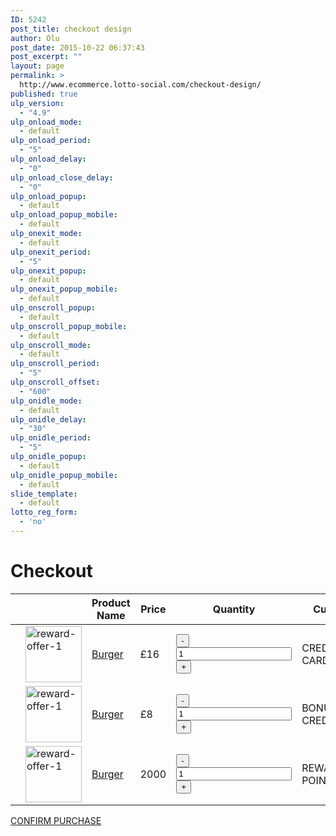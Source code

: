 ```yaml
---
ID: 5242
post_title: checkout design
author: Olu
post_date: 2015-10-22 06:37:43
post_excerpt: ""
layout: page
permalink: >
  http://www.ecommerce.lotto-social.com/checkout-design/
published: true
ulp_version:
  - "4.9"
ulp_onload_mode:
  - default
ulp_onload_period:
  - "5"
ulp_onload_delay:
  - "0"
ulp_onload_close_delay:
  - "0"
ulp_onload_popup:
  - default
ulp_onload_popup_mobile:
  - default
ulp_onexit_mode:
  - default
ulp_onexit_period:
  - "5"
ulp_onexit_popup:
  - default
ulp_onexit_popup_mobile:
  - default
ulp_onscroll_popup:
  - default
ulp_onscroll_popup_mobile:
  - default
ulp_onscroll_mode:
  - default
ulp_onscroll_period:
  - "5"
ulp_onscroll_offset:
  - "600"
ulp_onidle_mode:
  - default
ulp_onidle_delay:
  - "30"
ulp_onidle_period:
  - "5"
ulp_onidle_popup:
  - default
ulp_onidle_popup_mobile:
  - default
slide_template:
  - default
lotto_reg_form:
  - 'no'
---
```

<div class="woocommerce mtb40" id="yith-wcwl-form">
<h1>Checkout</h1>
  <table class="shop_table cart wishlist_table" cellspacing="0">
    <thead>
      <tr>
        <th class="product-remove"></th>
        <th class="product-thumbnail"></th>
        <th class="product-name-price"> <span class="nobr">Product Name</span> </th>
        <th class="product-price"> <span class="nobr"> Price </span> </th>
        <th class="product-quantity">Quantity</th>
        <th class="product-stock-stauts"> <span class="nobr"> Currency </span> </th>
      </tr>
    </thead>
    <tbody>
      <tr>
        <td class="product-remove"><div> <a href="/wishlist/?remove_from_wishlist=1669" class="remove remove_from_wishlist" title="Remove this product"><span class="remove fa fa-times"></span></a> </div></td>
        <td class="product-thumbnail"><a href="http://www.ecommerce.lotto-social.com/product/burger/"> <img width="90" height="90" src="http://www.ecommerce.lotto-social.com/wp-content/uploads/reward-offer-11-90x90.jpg" class="attachment-shop_thumbnail wp-post-image" alt="reward-offer-1"> </a></td>
        <td class="product-name-price"><a href="http://www.ecommerce.lotto-social.com/product/burger/">Burger</a></td>
        <td class="product-price"><span class="amount">£16</span></td>
        <td class="product-quantity"><div class="quantity buttons_added">
            <input type="button" value="-" class="minus">
            <input type="number" step="1" title="Qty" value="1" class="input-text qty text" size="4">
            <input type="button" value="+" class="plus">
          </div></td>
        <td class="product-stock-status"><span class="greencolor">CREDIT/DEBIT CARD</span></td>
      </tr>
      <tr>
        <td class="product-remove"><div> <a href="/wishlist/?remove_from_wishlist=1669" class="remove remove_from_wishlist" title="Remove this product"><span class="remove fa fa-times"></span></a> </div></td>
        <td class="product-thumbnail"><a href="http://www.ecommerce.lotto-social.com/product/burger/"> <img width="90" height="90" src="http://www.ecommerce.lotto-social.com/wp-content/uploads/reward-offer-11-90x90.jpg" class="attachment-shop_thumbnail wp-post-image" alt="reward-offer-1"> </a></td>
        <td class="product-name-price"><a href="http://www.ecommerce.lotto-social.com/product/burger/">Burger</a></td>
        <td class="product-price"><span class="amount">£8</span></td>
        <td class="product-quantity"><div class="quantity buttons_added">
            <input type="button" value="-" class="minus">
            <input type="number" step="1" title="Qty" value="1" class="input-text qty text" size="4">
            <input type="button" value="+" class="plus">
          </div></td>
        <td class="product-stock-status"><span class="lcolor2">BONUS CREDIT</span></td>
      </tr>
      <tr>
        <td class="product-remove"><div> <a href="/wishlist/?remove_from_wishlist=1669" class="remove remove_from_wishlist" title="Remove this product"><span class="remove fa fa-times"></span></a> </div></td>
        <td class="product-thumbnail"><a href="http://www.ecommerce.lotto-social.com/product/burger/"> <img width="90" height="90" src="http://www.ecommerce.lotto-social.com/wp-content/uploads/reward-offer-11-90x90.jpg" class="attachment-shop_thumbnail wp-post-image" alt="reward-offer-1"> </a></td>
        <td class="product-name-price"><a href="http://www.ecommerce.lotto-social.com/product/burger/">Burger</a></td>
        <td class="product-price"><span class="amount">2000</span></td>
        <td class="product-quantity"><div class="quantity buttons_added">
            <input type="button" value="-" class="minus">
            <input type="number" step="1" title="Qty" value="1" class="input-text qty text" size="4">
            <input type="button" value="+" class="plus">
          </div></td>
        <td class="product-stock-status"><span class="ecolor">REWARDS POINTS</span></td>
      </tr>
    </tbody>
  </table>
  <div class="col-sm-4 col-sm-offset-8"> <a href="#" class="add_to_cart_button btn btn-alternative product_type_simple">CONFIRM PURCHASE</a> </div>
</div>
